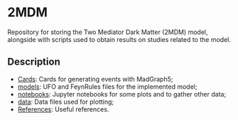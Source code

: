 # 2MDM
Repository for storing the Two Mediator Dark Matter (2MDM) model, alongside with scripts used to obtain results on studies related to the model.

## Description

* [Cards](./Cards): Cards for generating events with MadGraph5;
* [models](./models): UFO and FeynRules files for the implemented model;
* [notebooks](./notebooks): Jupyter notebooks for some plots and  to gather other data;
* [data](./data): Data files used for plotting;
* [References](./References): Useful references.



